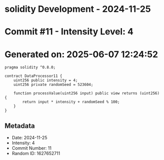 ﻿# solidity Development - 2024-11-25
# Commit #11 - Intensity Level: 4
# Generated on: 2025-06-07 12:24:52
```solidity
pragma solidity ^0.8.0;

contract DataProcessor11 {
    uint256 public intensity = 4;
    uint256 private randomSeed = 523604;

    function processValue(uint256 input) public view returns (uint256) {
        return input * intensity + randomSeed % 100;
    }
}
```
## Metadata
- Date: 2024-11-25
- Intensity: 4
- Commit Number: 11
- Random ID: 1627652711
